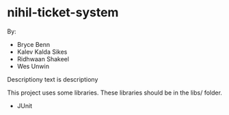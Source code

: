 nihil-ticket-system
===================

By:
* Bryce Benn
* Kalev Kalda Sikes
* Ridhwaan Shakeel
* Wes Unwin

Descriptiony text is descriptiony

This project uses some libraries. These libraries should be in the libs/ folder.
 * JUnit